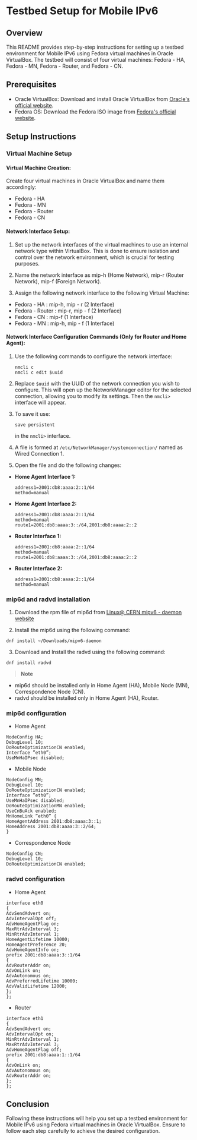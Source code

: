 # Testbed Setup for Mobile IPv6

## Overview
This README provides step-by-step instructions for setting up a testbed environment for Mobile IPv6 using Fedora virtual machines in Oracle VirtualBox. The testbed will consist of four virtual machines: Fedora - HA, Fedora - MN, Fedora - Router, and Fedora - CN.

## Prerequisites
- Oracle VirtualBox: Download and install Oracle VirtualBox from [Oracle's official website](https://www.virtualbox.org/).
- Fedora OS: Download the Fedora ISO image from [Fedora's official website](https://getfedora.org/).

## Setup Instructions
### Virtual Machine Setup
#### Virtual Machine Creation: 
Create four virtual machines in Oracle VirtualBox and name them accordingly:
   - Fedora - HA
   - Fedora - MN
   - Fedora - Router
   - Fedora - CN

#### Network Interface Setup:
1. Set up the network interfaces of the virtual machines to use an internal network type within VirtualBox. This is done to ensure isolation and control over the network environment, which is crucial for testing purposes.

2. Name the network interface as mip-h (Home Network), mip-r (Router Network), mip-f (Foreign Network).

3. Assign the following network interface to the following Virtual Machine:
-   Fedora - HA : mip-h, mip - r (2 Interface)
-   Fedora - Router : mip-r, mip - f (2 Interface)
-   Fedora - CN : mip-f (1 Interface)
-   Fedora - MN : mip-h, mip - f (1 Interface)

#### Network Interface Configuration Commands (Only for Router and Home Agent):
1. Use the following commands to configure the network interface:
     ```
     nmcli c
     nmcli c edit $uuid
     ```
2. Replace `$uuid` with the UUID of the network connection you wish to configure. This will open up the NetworkManager editor for the selected connection, allowing you to modify its settings. Then the `nmcli>` interface will appear.

3. To save it use:
    ```
    save persistent

    ```
    in the `nmcli>` interface.

4. A file is formed at `/etc/NetworkManager/systemconnection/` named as Wired Connection 1.

5. Open the file and do the following changes:
-   **Home Agent Interface 1:**
    ```
    address1=2001:db8:aaaa:2::1/64
    method=manual
    ```
-   **Home Agent Interface 2:**
    ```
    address1=2001:db8:aaaa:2::1/64
    method=manual
    route1=2001:db8:aaaa:3::/64,2001:db8:aaaa:2::2
    ```
-   **Router Interface 1:**
    ```
    address1=2001:db8:aaaa:2::1/64
    method=manual
    route1=2001:db8:aaaa:3::/64,2001:db8:aaaa:2::2
    ```
-   **Router Interface 2:**
    ```
    address1=2001:db8:aaaa:2::1/64
    method=manual
    ```

### mip6d and radvd installation
1. Download the rpm file of mip6d from [Linux@ CERN mipv6 - daemon website ](https://linuxsoft.cern.ch/cern/centos/7/updates/x86_64/repoview/mipv6-daemon.html)

2. Install the mip6d using the following command:
```
dnf install ~/Downloads/mipv6-daemon

```

3. Download and Install the radvd using the following command:
```
dnf install radvd

```
> **Note**
- mip6d should be installed only in Home Agent (HA), Mobile Node (MN), Correspondence Node (CN).
- radvd should be installed only in Home Agent (HA), Router.

### mip6d configuration
- Home Agent
```
NodeConfig HA;
DebugLevel 10;
DoRouteOptimizationCN enabled;
Interface ”eth0”;
UseMnHaIPsec disabled;

```
- Mobile Node
```
NodeConfig MN;
DebugLevel 10;
DoRouteOptimizationCN enabled;
Interface ”eth0”;
UseMnHaIPsec disabled;
DoRouteOptimizationMN enabled;
UseCnBuAck enabled;
MnHomeLink ”eth0” {
HomeAgentAddress 2001:db8:aaaa:3::1;
HomeAddress 2001:db8:aaaa:3::2/64;
}

```
- Correspondence Node
```
NodeConfig CN;
DebugLevel 10;
DoRouteOptimizationCN enabled;

```
### radvd configuration
- Home Agent
```
interface eth0
{
AdvSendAdvert on;
AdvIntervalOpt off;
AdvHomeAgentFlag on;
MaxRtrAdvInterval 3;
MinRtrAdvInterval 1;
HomeAgentLifetime 10000;
HomeAgentPreference 20;
AdvHomeAgentInfo on;
prefix 2001:db8:aaaa:3::1/64
{
AdvRouterAddr on;
AdvOnLink on;
AdvAutonomous on;
AdvPreferredLifetime 10000;
AdvValidLifetime 12000;
};
};

```

- Router
```
interface eth1
{
AdvSendAdvert on;
AdvIntervalOpt on;
MinRtrAdvInterval 1;
MaxRtrAdvInterval 3;
AdvHomeAgentFlag off;
prefix 2001:db8:aaaa:1::1/64
{
AdvOnLink on;
AdvAutonomous on;
AdvRouterAddr on;
};
};

```

## Conclusion
Following these instructions will help you set up a testbed environment for Mobile IPv6 using Fedora virtual machines in Oracle VirtualBox. Ensure to follow each step carefully to achieve the desired configuration.
